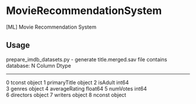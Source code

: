 # MovieRecommendationSystem
[ML] Movie Recommendation System

## Usage
prepare_imdb_datasets.py - generate title.merged.sav file contains database:
 N   Column         Dtype  
---  ------         -----  
 0   tconst         object 
 1   primaryTitle   object 
 2   isAdult        int64  
 3   genres         object 
 4   averageRating  float64
 5   numVotes       int64  
 6   directors      object 
 7   writers        object 
 8   nconst         object 
